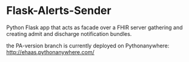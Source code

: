 # Flask-Alerts-Sender
Python Flask app that acts as facade over a FHIR server gathering and creating admit and discharge notification bundles.

the PA-version branch is currently deployed on Pythonanywhere: http://ehaas.pythonanywhere.com/
